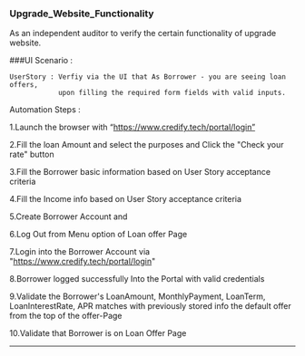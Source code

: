 ### Upgrade_Website_Functionality
As an independent auditor to verify the certain functionality of upgrade website. 

###UI Scenario : 

    UserStory : Verfiy via the UI that As Borrower - you are seeing loan offers,
                upon filling the required form fields with valid inputs.

Automation Steps :

1.Launch the browser with “https://www.credify.tech/portal/login”

2.Fill the loan Amount and select the purposes and Click the "Check your rate" button

3.Fill the Borrower basic information based on User Story acceptance criteria

4.Fill the Income info based on User Story acceptance criteria

5.Create Borrower Account and

6.Log Out from Menu option of Loan offer Page

7.Login into the Borrower Account via "https://www.credify.tech/portal/login"

8.Borrower logged successfully Into the Portal with valid credentials

9.Validate the Borrower's LoanAmount, MonthlyPayment, LoanTerm, LoanInterestRate, APR matches with
  previously stored info the default offer from the top of the offer-Page
  
10.Validate that Borrower is on Loan Offer Page

 ----------------------------------------------------------------------------------------------------------------------------------------------------------------
 
 

 
 
 
 
